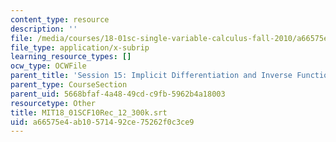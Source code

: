 ```yaml
---
content_type: resource
description: ''
file: /media/courses/18-01sc-single-variable-calculus-fall-2010/a66575e4ab10571492ce75262f0c3ce9_MIT18_01SCF10Rec_12_300k.vtt
file_type: application/x-subrip
learning_resource_types: []
ocw_type: OCWFile
parent_title: 'Session 15: Implicit Differentiation and Inverse Functions'
parent_type: CourseSection
parent_uid: 5668bfaf-4a48-49cd-c9fb-5962b4a18003
resourcetype: Other
title: MIT18_01SCF10Rec_12_300k.srt
uid: a66575e4-ab10-5714-92ce-75262f0c3ce9
---
```

